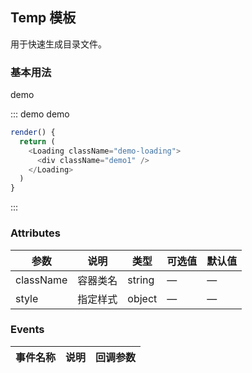 ## Temp 模板

用于快速生成目录文件。

### 基本用法

demo

::: demo demo
```js
render() {
  return (
    <Loading className="demo-loading">
      <div className="demo1" />
    </Loading>
  )
}
```
:::

### Attributes
| 参数      | 说明          | 类型      | 可选值                           | 默认值  |
|---------- |-------------- |---------- |--------------------------------  |-------- |
| className | 容器类名 | string | — | — |
| style | 指定样式 | object | — | — |

### Events
| 事件名称 | 说明 | 回调参数 |
|---------- |-------- |---------- |

